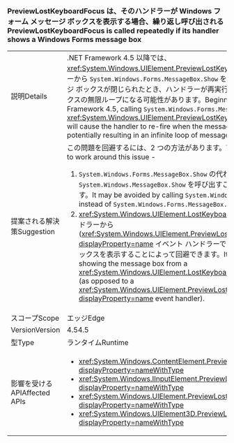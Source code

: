 ### <a name="previewlostkeyboardfocus-is-called-repeatedly-if-its-handler-shows-a-windows-forms-message-box"></a><span data-ttu-id="f562b-101">PreviewLostKeyboardFocus は、そのハンドラーが Windows フォーム メッセージ ボックスを表示する場合、繰り返し呼び出される</span><span class="sxs-lookup"><span data-stu-id="f562b-101">PreviewLostKeyboardFocus is called repeatedly if its handler shows a Windows Forms message box</span></span>

|   |   |
|---|---|
|<span data-ttu-id="f562b-102">説明</span><span class="sxs-lookup"><span data-stu-id="f562b-102">Details</span></span>|<span data-ttu-id="f562b-103">.NET Framework 4.5 以降では、<xref:System.Windows.UIElement.PreviewLostKeyboardFocus> ハンドラーから <code>System.Windows.Forms.MessageBox.Show</code> を呼び出すと、メッセージ ボックスが閉じられたとき、ハンドラーが再実行して、メッセージ ボックスの無限ループになる可能性があります。</span><span class="sxs-lookup"><span data-stu-id="f562b-103">Beginning in the .NET Framework 4.5, calling <code>System.Windows.Forms.MessageBox.Show</code> from a <xref:System.Windows.UIElement.PreviewLostKeyboardFocus> handler will cause the handler to re-fire when the message box is closed, potentially resulting in an infinite loop of message boxes.</span></span>|
|<span data-ttu-id="f562b-104">提案される解決策</span><span class="sxs-lookup"><span data-stu-id="f562b-104">Suggestion</span></span>|<span data-ttu-id="f562b-105">この問題を回避するには、2 つの方法があります。</span><span class="sxs-lookup"><span data-stu-id="f562b-105">There are two options to work around this issue -</span></span><ol><li><span data-ttu-id="f562b-106"><code>System.Windows.Forms.MessageBox.Show</code> の代わりに <code>System.Windows.MessageBox.Show</code> を呼び出すことによって回避できます。</span><span class="sxs-lookup"><span data-stu-id="f562b-106">It may be avoided by calling <code>System.Windows.MessageBox.Show</code> instead of <code>System.Windows.Forms.MessageBox.Show</code>.</span></span></li><li><span data-ttu-id="f562b-107"><xref:System.Windows.UIElement.LostKeyboardFocus> イベント ハンドラーから (<xref:System.Windows.UIElement.PreviewLostKeyboardFocus?displayProperty=name> イベント ハンドラーではなく) メッセージ ボックスを表示することによって回避できます。</span><span class="sxs-lookup"><span data-stu-id="f562b-107">It may be avoided by showing the message box from a <xref:System.Windows.UIElement.LostKeyboardFocus> event handler (as opposed to a <xref:System.Windows.UIElement.PreviewLostKeyboardFocus?displayProperty=name> event handler).</span></span></li></ol>|
|<span data-ttu-id="f562b-108">スコープ</span><span class="sxs-lookup"><span data-stu-id="f562b-108">Scope</span></span>|<span data-ttu-id="f562b-109">エッジ</span><span class="sxs-lookup"><span data-stu-id="f562b-109">Edge</span></span>|
|<span data-ttu-id="f562b-110">Version</span><span class="sxs-lookup"><span data-stu-id="f562b-110">Version</span></span>|<span data-ttu-id="f562b-111">4.5</span><span class="sxs-lookup"><span data-stu-id="f562b-111">4.5</span></span>|
|<span data-ttu-id="f562b-112">型</span><span class="sxs-lookup"><span data-stu-id="f562b-112">Type</span></span>|<span data-ttu-id="f562b-113">ランタイム</span><span class="sxs-lookup"><span data-stu-id="f562b-113">Runtime</span></span>|
|<span data-ttu-id="f562b-114">影響を受ける API</span><span class="sxs-lookup"><span data-stu-id="f562b-114">Affected APIs</span></span>|<ul><li><xref:System.Windows.ContentElement.PreviewLostKeyboardFocus?displayProperty=nameWithType></li><li><xref:System.Windows.IInputElement.PreviewLostKeyboardFocus?displayProperty=nameWithType></li><li><xref:System.Windows.UIElement.PreviewLostKeyboardFocus?displayProperty=nameWithType></li><li><xref:System.Windows.UIElement3D.PreviewLostKeyboardFocus?displayProperty=nameWithType></li></ul>|


